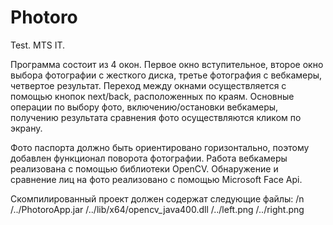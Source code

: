 # Photoro
Test. MTS IT.

Программа состоит из 4 окон.
Первое окно вступительное, второе окно выбора фотографии с жесткого диска, третье фотография с вебкамеры, четвертое результат.
Переход между окнами осуществляется с помощью кнопок next/back, расположенных по краям. Основные операции по выбору фото, включению/остановки вебкамеры, получению результата сравнения фото осуществляются кликом по экрану.

Фото паспорта должно быть ориентировано горизонтально, поэтому добавлен функционал поворота фотографии.
Работа вебкамеры реализована с помощью библиотеки OpenCV.
Обнаружение и сравнение лиц на фото реализовано с помощью Microsoft Face Api.

Скомпилированный проект должен содержат следующие файлы:
/n /../PhotoroApp.jar
/../lib/x64/opencv_java400.dll
/../left.png
/../right.png

